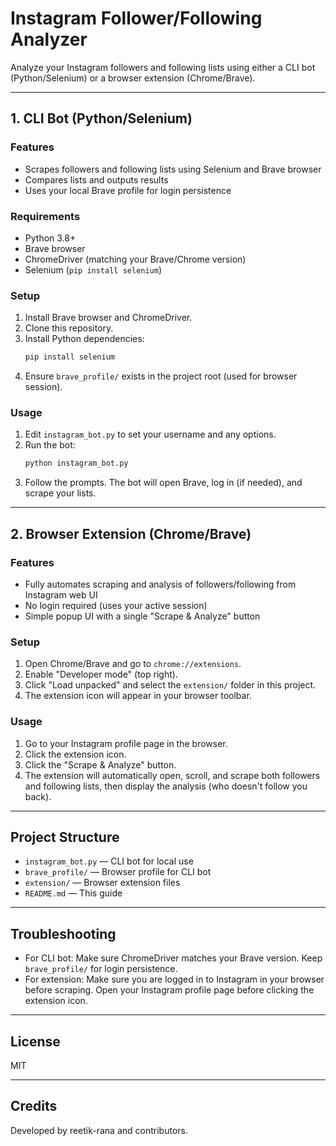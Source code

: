 
# Instagram Follower/Following Analyzer

Analyze your Instagram followers and following lists using either a CLI bot (Python/Selenium) or a browser extension (Chrome/Brave).

---

## 1. CLI Bot (Python/Selenium)

### Features
- Scrapes followers and following lists using Selenium and Brave browser
- Compares lists and outputs results
- Uses your local Brave profile for login persistence

### Requirements
- Python 3.8+
- Brave browser
- ChromeDriver (matching your Brave/Chrome version)
- Selenium (`pip install selenium`)

### Setup
1. Install Brave browser and ChromeDriver.
2. Clone this repository.
3. Install Python dependencies:
   ```bash
   pip install selenium
   ```
4. Ensure `brave_profile/` exists in the project root (used for browser session).

### Usage
1. Edit `instagram_bot.py` to set your username and any options.
2. Run the bot:
   ```bash
   python instagram_bot.py
   ```
3. Follow the prompts. The bot will open Brave, log in (if needed), and scrape your lists.

---

## 2. Browser Extension (Chrome/Brave)

### Features
- Fully automates scraping and analysis of followers/following from Instagram web UI
- No login required (uses your active session)
- Simple popup UI with a single "Scrape & Analyze" button

### Setup
1. Open Chrome/Brave and go to `chrome://extensions`.
2. Enable "Developer mode" (top right).
3. Click "Load unpacked" and select the `extension/` folder in this project.
4. The extension icon will appear in your browser toolbar.

### Usage
1. Go to your Instagram profile page in the browser.
2. Click the extension icon.
3. Click the "Scrape & Analyze" button.
4. The extension will automatically open, scroll, and scrape both followers and following lists, then display the analysis (who doesn't follow you back).

---

## Project Structure
- `instagram_bot.py` — CLI bot for local use
- `brave_profile/` — Browser profile for CLI bot
- `extension/` — Browser extension files
- `README.md` — This guide

---

## Troubleshooting
- For CLI bot: Make sure ChromeDriver matches your Brave version. Keep `brave_profile/` for login persistence.
- For extension: Make sure you are logged in to Instagram in your browser before scraping. Open your Instagram profile page before clicking the extension icon.

---

## License
MIT

---

## Credits
Developed by reetik-rana and contributors.

